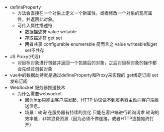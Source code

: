 - defineProperty
    - 方法会直接在一个对象上定义一个新属性，或者修改一个对象的现有属性，并返回此对象。
    - 可传入属性描述符
        - 数据描述符 value writable
        - 存取描述符 get set
        - 两者共享 configurable enumerable
        简而言之 value writeable和get set不共存
- JS Proxy(代理)
    - 对目标对象进行包装并返回一个包装后的对象，之后对目标对象的操作都会先经过包装对象
- vue中的数据劫持就是通过defineProperty和Proxy来实现的 get绑定订阅 set发布订阅
- WebSocket 服务器推送技术
    - 为什么需要websocket 
        - 因为http只能由客户端发起，HTTP 协议做不到服务器主动向客户端推送信息。
        - 场景：轮询 在服务器有持续的变化 只能在客户端进行轮询请求 轮询的效率低，非常浪费资源（因为必须不停连接，或者HTTP连接始终打开）